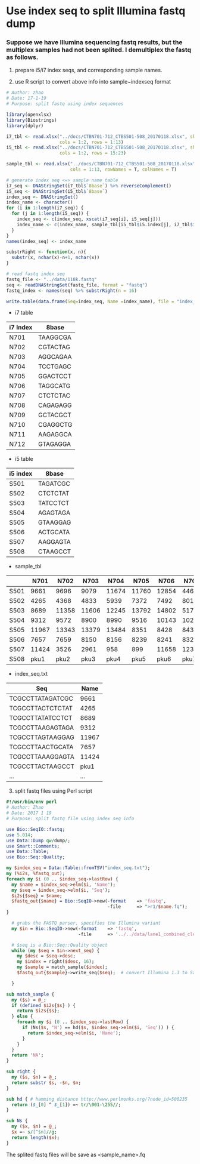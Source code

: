 # Use index seq to split Illumina fastq dump

### Suppose we have Illumina sequencing fastq results, but the multiplex samples had not been splited. I demultiplex the fastq as follows.

1. prepare i5/i7 index seqs, and corresponding sample names.

2. use R script to convert above info into sample~indexseq format

``` R
# Author: zhao
# Date: 17-1-19
# Purpose: split fastq using index sequences

library(openxlsx)
library(Biostrings)
library(dplyr)

i7_tbl <- read.xlsx("../docs/CTBN701-712_CTBS501-508_20170118.xlsx", sheet = 2,
                    cols = 1:2, rows = 1:13)
i5_tbl <- read.xlsx("../docs/CTBN701-712_CTBS501-508_20170118.xlsx", sheet = 2,
                    cols = 1:2, rows = 15:23)

sample_tbl <- read.xlsx("../docs/CTBN701-712_CTBS501-508_20170118.xlsx", sheet = 1,
                        cols = 1:13, rowNames = T, colNames = T)

# generate index seq <=> sample name table
i7_seq <- DNAStringSet(i7_tbl$`8base`) %>% reverseComplement()
i5_seq <- DNAStringSet(i5_tbl$`8base`)
index_seq <- DNAStringSet()
index_name <- character()
for (i in 1:length(i7_seq)) {
  for (j in 1:length(i5_seq)) {
    index_seq <- c(index_seq, xscat(i7_seq[i], i5_seq[j]))
    index_name <- c(index_name, sample_tbl[i5_tbl$i5.index[j], i7_tbl$i7.Index[i]])
  }
}
names(index_seq) <- index_name

substrRight <- function(x, n){
  substr(x, nchar(x)-n+1, nchar(x))
}

# read fastq index seq
fastq_file <- "../data/110k.fastq"
seq <- readDNAStringSet(fastq_file, format = "fastq")
fastq_index <- names(seq) %>% substrRight(n = 16)

write.table(data.frame(Seq=index_seq, Name =index_name), file = "index_seq.txt", sep = "\t", col.names = T, row.names = F, quote = F)

```

* i7 table

| i7 Index | 8base    |
|----------|----------|
| N701     | TAAGGCGA |
| N702     | CGTACTAG |
| N703     | AGGCAGAA |
| N704     | TCCTGAGC |
| N705     | GGACTCCT |
| N706     | TAGGCATG |
| N707     | CTCTCTAC |
| N708     | CAGAGAGG |
| N709     | GCTACGCT |
| N710     | CGAGGCTG |
| N711     | AAGAGGCA |
| N712     | GTAGAGGA |

* i5 table

| i5 index | 8base    |
|----------|----------|
| S501     | TAGATCGC |
| S502     | CTCTCTAT |
| S503     | TATCCTCT |
| S504     | AGAGTAGA |
| S505     | GTAAGGAG |
| S506     | ACTGCATA |
| S507     | AAGGAGTA |
| S508     | CTAAGCCT |

* sample_tbl 

|      | N701  | N702  | N703  | N704  | N705  | N706  | N707  | N708  | N709  | N710  | N711  | N712  |
|------|-------|-------|-------|-------|-------|-------|-------|-------|-------|-------|-------|-------|
| S501 | 9661  | 9696  | 9079  | 11674 | 11760 | 12854 | 446   | 1299  | 2546  | 2996  | 3467  | 3517  |
| S502 | 4265  | 4368  | 4833  | 5939  | 7372  | 7492  | 8016  | 8501  | 9499  | 9930  | 11339 | 11455 |
| S503 | 8689  | 11358 | 11606 | 12245 | 13792 | 14802 | 517   | 3433  | 4311  | 8093  | 8195  | 7984  |
| S504 | 9312  | 9572  | 8900  | 8990  | 9516  | 10143 | 10224 | 10279 | 11385 | 11698 | 11750 | 11837 |
| S505 | 11967 | 13343 | 13379 | 13484 | 8351  | 8428  | 8436  | 8519  | 8521  | 13846 | 13993 | 6827  |
| S506 | 7657  | 7659  | 8150  | 8156  | 8239  | 8241  | 8327  | 8334  | 8342  | 8345  | 12248 | 11945 |
| S507 | 11424 | 3526  | 2961  | 958   | 899   | 11658 | 12389 | 11714 | 11668 | 4170  |       |       |
| S508 | pku1  | pku2  | pku3  | pku4  | pku5  | pku6  | pku7  | pku8  | pku9  | pku10 |       |       |

* index_seq.txt

|Seq             |Name |
|----------------|-----|
|TCGCCTTATAGATCGC|9661 |
|TCGCCTTACTCTCTAT|4265 |
|TCGCCTTATATCCTCT|8689 |
|TCGCCTTAAGAGTAGA|9312 |
|TCGCCTTAGTAAGGAG|11967|
|TCGCCTTAACTGCATA|7657 |
|TCGCCTTAAAGGAGTA|11424|
|TCGCCTTACTAAGCCT|pku1 |
|...             |...  |

3. split fastq files using Perl script

``` Perl
#!/usr/bin/env perl
# Author: Zhao
# Date: 2017 1 19
# Purpose: split fastq file using index seq info

use Bio::SeqIO::fastq;
use 5.014;
use Data::Dump qw/dump/;
use Smart::Comments;
use Data::Table;
use Bio::Seq::Quality;

my $index_seq = Data::Table::fromTSV("index_seq.txt");
my (%i2s, %fastq_out);
foreach my $i (0 .. $index_seq->lastRow) {
  my $name = $index_seq->elm($i, 'Name');
  my $seq = $index_seq->elm($i, 'Seq');
  $i2s{$seq} = $name;
  $fastq_out{$name} = Bio::SeqIO->new(-format    => 'fastq',
                                      -file      => ">r1/$name.fq");
}

  # grabs the FASTQ parser, specifies the Illumina variant
  my $in = Bio::SeqIO->new(-format    => 'fastq',
                           -file      => '../../data/lane1_combined_clean_R1.fastq')                                                                                                                               ;

  # $seq is a Bio::Seq::Quality object
  while (my $seq = $in->next_seq) {
    my $desc = $seq->desc;
    my $index = right($desc, 16);
    my $sample = match_sample($index);
    $fastq_out{$sample}->write_seq($seq);  # convert Illumina 1.3 to Sanger format

  }

sub match_sample {
  my ($s) = @_;
  if (defined $i2s{$s} ) {
    return $i2s{$s};
  } else {
    foreach my $i (0 .. $index_seq->lastRow) {
      if (Ns($s, 'N') == hd($s, $index_seq->elm($i, 'Seq')) ) {
        return $index_seq->elm($i, 'Name');
      }
    }
  }
  return 'NA';
}

sub right {
  my ($s, $n) = @_;
  return substr $s, -$n, $n;
}

sub hd { # hamming distance http://www.perlmonks.org/?node_id=500235
  return ($_[0] ^ $_[1]) =~ tr/\001-\255//;
}

sub Ns {
  my ($x, $n) = @_;
  $x =~ s/[^$n]//g;
  return length($x);
}

```

The splited fastq files
will be save as <sample_name>.fq